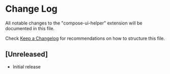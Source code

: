 # Change Log

All notable changes to the "compose-ui-helper" extension will be documented in this file.

Check [Keep a Changelog](http://keepachangelog.com/) for recommendations on how to structure this file.

## [Unreleased]

- Initial release